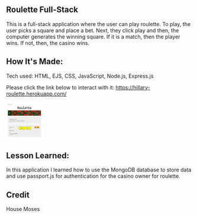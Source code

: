 ## Roulette Full-Stack

This is a full-stack application where the user can play roulette. To play, the user picks a square and place a bet. Next, they click play and then, the computer generates the winning square. If it is a match, then the player wins. If not, then, the casino wins.  

## How It's Made:
Tech used: HTML, EJS, CSS, JavaScript, Node.js, Express.js


Please click the link below to interact with it:
https://hillary-roulette.herokuapp.com/

<img src="public/img/roulette1.PNG" alt="roulette" style="height: 100px; width:100px;"/>

## Lesson Learned:

In this application I learned how to use the MongoDB database to store data and use passport.js for authentication for the casino owner for roulette.

## Credit
House Moses
